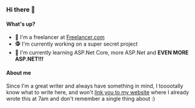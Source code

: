### Hi there 👋

#### What's up?
- 💼 I'm a freelancer at [Freelancer.com](https://www.freelancer.com/u/AlexaDjordjic)
- 🕵️ I'm currently working on a super secret project
- 🌱 I'm currently learning ASP.Net Core, more ASP.Net and **EVEN MORE ASP.NET!!!**

#### About me
Since I'm a great writer and always have something in mind, I tooootally know what to write here, and won't [link you to my website](https://aleksa.tf/About) where I already wrote this at 7am and don't remember a single thing about :)